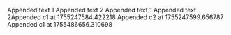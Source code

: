 
Appended text 1
Appended text 2
Appended text 1
Appended text 2Appended c1 at 1755247584.422218
Appended c2 at 1755247599.656787
Appended c1 at 1755486656.310698
